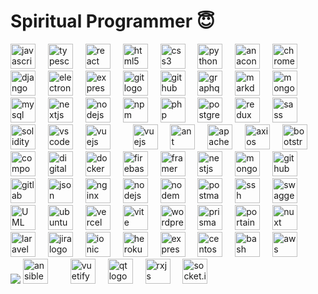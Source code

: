# Spiritual Programmer 😇

<div align="left">
  <img src="https://cdn.jsdelivr.net/gh/devicons/devicon/icons/javascript/javascript-original.svg" height="40" alt="javascript logo"  />
  <img width="12" />
  <img src="https://cdn.jsdelivr.net/gh/devicons/devicon/icons/typescript/typescript-original.svg" height="40" alt="typescript logo"  />
  <img width="12" />
  <img src="https://cdn.jsdelivr.net/gh/devicons/devicon/icons/react/react-original.svg" height="40" alt="react logo"  />
  <img width="12" />
  <img src="https://cdn.jsdelivr.net/gh/devicons/devicon/icons/html5/html5-original.svg" height="40" alt="html5 logo"  />
  <img width="12" />
  <img src="https://cdn.jsdelivr.net/gh/devicons/devicon/icons/css3/css3-original.svg" height="40" alt="css3 logo"  />
  <img width="12" />
  <img src="https://cdn.jsdelivr.net/gh/devicons/devicon/icons/python/python-original.svg" height="40" alt="python logo"  />
  <img width="12" />
  <img src="https://cdn.jsdelivr.net/gh/devicons/devicon/icons/anaconda/anaconda-original.svg" height="40" alt="anaconda logo"  />
  <img width="12" />
  <img src="https://cdn.jsdelivr.net/gh/devicons/devicon/icons/chrome/chrome-original.svg" height="40" alt="chrome logo"  />
  <img width="12" />
  <img src="https://cdn.jsdelivr.net/gh/devicons/devicon/icons/django/django-plain.svg" height="40" alt="django logo"  />
  <img width="12" />
  <img src="https://cdn.jsdelivr.net/gh/devicons/devicon/icons/electron/electron-original.svg" height="40" alt="electron logo"  />
  <img width="12" />
  <img src="https://cdn.jsdelivr.net/gh/devicons/devicon/icons/express/express-original.svg" height="40" alt="express logo"  />
  <img width="12" />
  <img src="https://cdn.jsdelivr.net/gh/devicons/devicon/icons/git/git-original.svg" height="40" alt="git logo"  />
  <img width="12" />
  <img src="https://cdn.jsdelivr.net/gh/devicons/devicon/icons/github/github-original.svg" height="40" alt="github logo"  />
    <img width="12" />
  <img src="https://cdn.jsdelivr.net/gh/devicons/devicon/icons/graphql/graphql-plain.svg" height="40" alt="graphql logo"  />
  <img width="12" />
  <img src="https://cdn.jsdelivr.net/gh/devicons/devicon/icons/markdown/markdown-original.svg" height="40" alt="markdown logo"  />
  <img width="12" />
  <img src="https://cdn.jsdelivr.net/gh/devicons/devicon/icons/mongodb/mongodb-original.svg" height="40" alt="mongodb logo"  />
  <img width="12" />
  <img src="https://cdn.jsdelivr.net/gh/devicons/devicon/icons/mysql/mysql-original.svg" height="40" alt="mysql logo"  />
  <img width="12" />
  <img src="https://cdn.jsdelivr.net/gh/devicons/devicon/icons/nextjs/nextjs-original.svg" height="40" alt="nextjs logo"  />
  <img width="12" />
  <img src="https://cdn.jsdelivr.net/gh/devicons/devicon/icons/nodejs/nodejs-original.svg" height="40" alt="nodejs logo"  />
  <img width="12" />
  <img src="https://cdn.jsdelivr.net/gh/devicons/devicon/icons/npm/npm-original-wordmark.svg" height="40" alt="npm logo"  />
  <img width="12" />
  <img src="https://cdn.jsdelivr.net/gh/devicons/devicon/icons/php/php-original.svg" height="40" alt="php logo"  />
  <img width="12" />
  <img src="https://cdn.jsdelivr.net/gh/devicons/devicon/icons/postgresql/postgresql-original.svg" height="40" alt="postgresql logo"  />
  <img width="12" />
  <img src="https://cdn.jsdelivr.net/gh/devicons/devicon/icons/redux/redux-original.svg" height="40" alt="redux logo"  />
  <img width="12" />
  <img src="https://cdn.jsdelivr.net/gh/devicons/devicon/icons/sass/sass-original.svg" height="40" alt="sass logo"  />
  <img width="12" />
  <img src="https://cdn.jsdelivr.net/gh/devicons/devicon/icons/solidity/solidity-original.svg" height="40" alt="solidity logo"  />
  <img width="12" />
  <img src="https://cdn.jsdelivr.net/gh/devicons/devicon/icons/vscode/vscode-original.svg" height="40" alt="vscode logo"  />
  <img width="12" />
  <img src="https://cdn.jsdelivr.net/gh/devicons/devicon/icons/vuejs/vuejs-original.svg" height="40" alt="vuejs logo"  />
  <img width="12" />
   <img width="12" />
  <img src="https://cdn.jsdelivr.net/gh/devicons/devicon@latest/icons/angular/angular-original.svg" height="40" alt="vuejs logo"  />
  <img width="12" />
  <img src="https://cdn.jsdelivr.net/gh/devicons/devicon@latest/icons/antdesign/antdesign-original.svg"  height="40" alt="ant design logo" />
    <img width="12" />
  <img src="https://cdn.jsdelivr.net/gh/devicons/devicon@latest/icons/apache/apache-original.svg"  height="40" alt="apache logo" />
    <img width="12" />
            <img src="https://cdn.jsdelivr.net/gh/devicons/devicon@latest/icons/axios/axios-plain.svg"  height="40" alt="axios logo" />
            <img width="12" />
            <img src="https://cdn.jsdelivr.net/gh/devicons/devicon@latest/icons/bootstrap/bootstrap-original.svg"  height="40" alt="bootstrap logo"  />
            <img width="12" />
            <img src="https://cdn.jsdelivr.net/gh/devicons/devicon@latest/icons/composer/composer-original.svg"  height="40" alt="composer logo" />
    <img width="12" />
          <img src="https://cdn.jsdelivr.net/gh/devicons/devicon@latest/icons/digitalocean/digitalocean-original.svg"  height="40" alt="digital ocean logo"  />
  <img width="12" />
            <img src="https://cdn.jsdelivr.net/gh/devicons/devicon@latest/icons/docker/docker-original.svg"  height="40" alt="docker logo" />
            <img width="12" />
            <img src="https://cdn.jsdelivr.net/gh/devicons/devicon@latest/icons/firebase/firebase-original.svg"  height="40" alt="firebase logo" />
            <img width="12" />
            <img src="https://cdn.jsdelivr.net/gh/devicons/devicon@latest/icons/framermotion/framermotion-original.svg"  height="40" alt="framer motion logo" />
            <img width="12" />
            <img src="https://cdn.jsdelivr.net/gh/devicons/devicon@latest/icons/nestjs/nestjs-original.svg"  height="40" alt="nestjs logo"  />
            <img width="12" />
            <img src="https://cdn.jsdelivr.net/gh/devicons/devicon@latest/icons/mongoose/mongoose-original.svg"  height="40" alt="mongoose logo" />
            <img width="12" />
            <img src="https://cdn.jsdelivr.net/gh/devicons/devicon@latest/icons/github/github-original.svg"  height="40" alt="github logo" />
            <img width="12" />
            <img src="https://cdn.jsdelivr.net/gh/devicons/devicon@latest/icons/gitlab/gitlab-original.svg"  height="40" alt="gitlab logo" />
            <img width="12" />
            <img src="https://cdn.jsdelivr.net/gh/devicons/devicon@latest/icons/json/json-original.svg"  height="40" alt="json logo" />
            <img width="12" />
            <img src="https://cdn.jsdelivr.net/gh/devicons/devicon@latest/icons/nginx/nginx-original.svg"  height="40" alt="nginx logo" />
            <img width="12" />
            <img src="https://cdn.jsdelivr.net/gh/devicons/devicon@latest/icons/nodejs/nodejs-original.svg"  height="40" alt="nodejs logo" />
            <img width="12" />
            <img src="https://cdn.jsdelivr.net/gh/devicons/devicon@latest/icons/nodemon/nodemon-original.svg"  height="40" alt="nodemon logo"  />
            <img width="12" />
            <img src="https://cdn.jsdelivr.net/gh/devicons/devicon@latest/icons/postman/postman-original.svg"  height="40" alt="postman logo" />
            <img width="12" />
            <img src="https://cdn.jsdelivr.net/gh/devicons/devicon@latest/icons/ssh/ssh-original.svg"  height="40" alt="ssh logo" />
            <img width="12" />
            <img src="https://cdn.jsdelivr.net/gh/devicons/devicon@latest/icons/swagger/swagger-original.svg"  height="40" alt="swagger logo" />
            <img width="12" />
            <img src="https://cdn.jsdelivr.net/gh/devicons/devicon@latest/icons/unifiedmodelinglanguage/unifiedmodelinglanguage-original.svg"  height="40" alt="UML logo"  />
            <img width="12" />
            <img src="https://cdn.jsdelivr.net/gh/devicons/devicon@latest/icons/ubuntu/ubuntu-original.svg"  height="40" alt="ubuntu logo" />
            <img width="12" />
            <img src="https://cdn.jsdelivr.net/gh/devicons/devicon@latest/icons/vercel/vercel-original.svg"  height="40" alt="vercel logo" />
            <img width="12" />
            <img src="https://cdn.jsdelivr.net/gh/devicons/devicon@latest/icons/vite/vite-original.svg"  height="40" alt="vite logo" />
            <img width="12" />
            <img src="https://cdn.jsdelivr.net/gh/devicons/devicon@latest/icons/wordpress/wordpress-original.svg"  height="40" alt="wordpress logo" />
            <img width="12" />
            <img src="https://cdn.jsdelivr.net/gh/devicons/devicon@latest/icons/prisma/prisma-original.svg"  height="40" alt="prisma logo" />
            <img width="12" />
            <img src="https://cdn.jsdelivr.net/gh/devicons/devicon@latest/icons/portainer/portainer-original.svg"  height="40" alt="portainer logo" />
            <img width="12" />
            <img src="https://cdn.jsdelivr.net/gh/devicons/devicon@latest/icons/nuxtjs/nuxtjs-original.svg"  height="40" alt="nuxt logo" />
            <img width="12" />
            <img src="https://cdn.jsdelivr.net/gh/devicons/devicon@latest/icons/laravel/laravel-original.svg"  height="40" alt="laravel logo" />
            <img width="12" />
            <img src="https://cdn.jsdelivr.net/gh/devicons/devicon@latest/icons/jira/jira-original.svg"  height="40" alt="jira logo" />
            <img width="12" />
            <img src="https://cdn.jsdelivr.net/gh/devicons/devicon@latest/icons/ionic/ionic-original.svg"  height="40" alt="ionic logo"  />
            <img width="12" />
            <img src="https://cdn.jsdelivr.net/gh/devicons/devicon@latest/icons/heroku/heroku-original.svg" height="40" alt="heroku logo"  />
            <img width="12" />
            <img src="https://cdn.jsdelivr.net/gh/devicons/devicon@latest/icons/express/express-original.svg"  height="40" alt="express logo" />
            <img width="12" />
            <img src="https://cdn.jsdelivr.net/gh/devicons/devicon@latest/icons/centos/centos-original.svg"  height="40" alt="centos logo" />
            <img width="12" />
            <img src="https://cdn.jsdelivr.net/gh/devicons/devicon@latest/icons/bash/bash-original.svg"   height="40" alt="bash logo" />
            <img width="12" />
            <img src="https://cdn.jsdelivr.net/gh/devicons/devicon@latest/icons/amazonwebservices/amazonwebservices-original-wordmark.svg" height="40" alt="aws logo"/>
             <img width="12" />
               <img width="12" />
            <img src="https://cdn.jsdelivr.net/g
               <img width="12" />
     <img src="https://cdn.jsdelivr.net/gh/devicons/devicon@latest/icons/ansible/ansible-original.svg" height="40" alt="ansible logo"  />
            <img width="12" />
             <img width="12" />
            <img src="https://cdn.jsdelivr.net/gh/devicons/devicon@latest/icons/vuetify/vuetify-original.svg"  height="40" alt="vuetify logo" />
            <img width="12" />
                <img src="https://cdn.jsdelivr.net/gh/devicons/devicon@latest/icons/qt/qt-original.svg"  height="40" alt="qt logo" />
            <img width="12" />
            <img src="https://cdn.jsdelivr.net/gh/devicons/devicon@latest/icons/rxjs/rxjs-original.svg"  height="40" alt="rxjs logo" />
            <img width="12" />
            <img src="https://cdn.jsdelivr.net/gh/devicons/devicon@latest/icons/socketio/socketio-original.svg"  height="40" alt="socket.io logo" />
            <img width="12" />
              
</div>
<br clear="both" />
